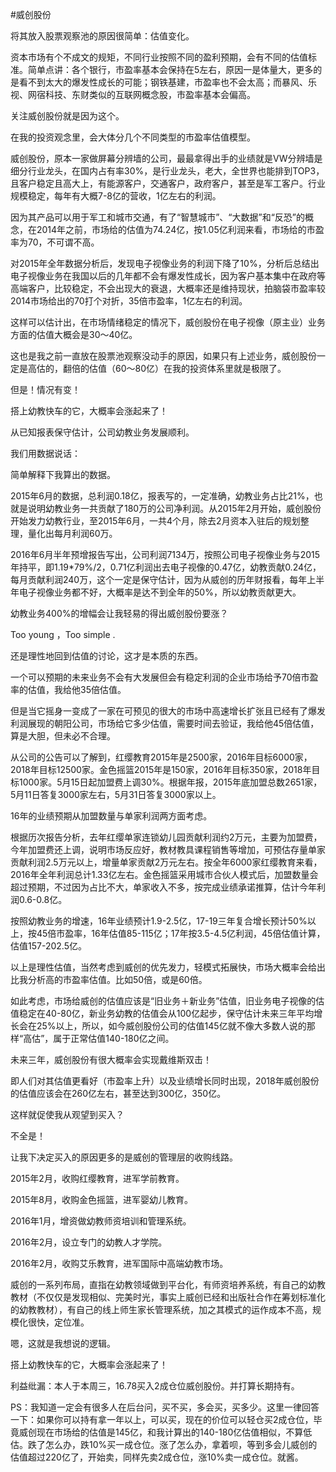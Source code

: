 #威创股份

将其放入股票观察池的原因很简单：估值变化。

资本市场有个不成文的规矩，不同行业按照不同的盈利预期，会有不同的估值标准。简单点讲：各个银行，市盈率基本会保持在5左右，原因一是体量大，更多的是看不到太大的爆发性成长的可能；钢铁基建，市盈率也不会太高；而暴风、乐视、网宿科技、东财类似的互联网概念股，市盈率基本会偏高。

关注威创股份就是因为这个。

在我的投资观念里，会大体分几个不同类型的市盈率估值模型。

威创股份，原本一家做屏幕分辨墙的公司，最最拿得出手的业绩就是VW分辨墙是细分行业龙头，在国内占有率30%，是行业龙头，老大，全世界也能排到TOP3，且客户稳定且高大上，有能源客户，交通客户，政府客户，甚至是军工客户。行业规模稳定，每年有大概7-8亿的营收，1亿左右的利润。

因为其产品可以用于军工和城市交通，有了“智慧城市”、“大数据”和“反恐”的概念，在2014年之前，市场给的估值为74.24亿，按1.05亿利润来看，市场给的市盈率为70，不可谓不高。

对2015年全年数据分析后，发现电子视像业务的利润下降了10%，分析后总结出电子视像业务在我国以后的几年都不会有爆发性成长，因为客户基本集中在政府等高端客户，比较稳定，不会出现大的衰退，大概率还是维持现状，拍脑袋市盈率较2014市场给出的70打个对折，35倍市盈率，1亿左右的利润。

这样可以估计出，在市场情绪稳定的情况下，威创股份在电子视像（原主业）业务方面的估值大概会是30～40亿。

这也是我之前一直放在股票池观察没动手的原因，如果只有上述业务，威创股份一定是高估的，翻倍的估值（60～80亿）在我的投资体系里就是极限了。

但是！情况有变！

搭上幼教快车的它，大概率会涨起来了！

从已知报表保守估计，公司幼教业务发展顺利。

我们用数据说话：

简单解释下我算出的数据。

2015年6月的数据，总利润0.18亿，报表写的，一定准确，幼教业务占比21%，也就是说明幼教业务一共贡献了180万的公司净利润。从2015年2月开始，威创股份开始发力幼教行业，至2015年6月，一共4个月，除去2月资本入驻后的规划整理，量化出每月利润60万。

2016年6月半年预增报告写出，公司利润7134万，按照公司电子视像业务与2015年持平，即1.19*79%/2，0.71亿利润出去电子视像的0.47亿，幼教贡献0.24亿，每月贡献利润240万，这个一定是保守估计，因为从威创的历年财报看，每年上半年电子视像业务都不好，大概率是达不到全年的50%，所以幼教贡献更大。

幼教业务400%的增幅会让我轻易的得出威创股份要涨？

Too young ，Too simple .


还是理性地回到估值的讨论，这才是本质的东西。

一个可以预期的未来业务不会有大发展但会有稳定利润的企业市场给予70倍市盈率的估值，我给他35倍估值。

但是当它摇身一变成了一家在可预见的很大的市场中高速增长扩张且已经有了爆发利润展现的朝阳公司，市场给它多少估值，需要时间去验证，我给他45倍估值，算是大胆，但未必不合理。

从公司的公告可以了解到，红缨教育2015年是2500家，2016年目标6000家，2018年目标12500家。金色摇篮2015年是150家，2016年目标350家，2018年目标1000家。5月15日起加盟费上调30%。根据年报，2015年底加盟总数2651家，5月11日答复3000家左右，5月31日答复3000家以上。

16年的业绩预期从加盟数量与单家利润两方面考虑。

根据历次报告分析，去年红缨单家连锁幼儿园贡献利润约2万元，主要为加盟费，今年加盟费还上调，说明市场反应好，教材教具课程销售等增加，可预估存量单家贡献利润2.5万元以上，增量单家贡献2万元左右。按全年6000家红缨教育来看，2016年全年利润总计1.33亿左右。金色摇篮采用城市合伙人模式后，加盟数量会超过预期，不过因为占比不大，单家收入不多，按完成业绩承诺推算，估计今年利润0.6-0.8亿。

按照幼教业务的增速，16年业绩预计1.9-2.5亿，17-19三年复合增长预计50%以上，按45倍市盈率，16年估值85-115亿；17年按3.5-4.5亿利润，45倍估值计算，估值157-202.5亿。

以上是理性估值，当然考虑到威创的优先发力，轻模式拓展快，市场大概率会给出比我分析高的市盈率估值。比如50倍，或是60倍。

如此考虑，市场给威创的估值应该是“旧业务＋新业务”估值，旧业务电子视像的估值稳定在40-80亿，新业务幼教的估值会从100亿起步，保守估计未来三年平均增长会在25%以上，所以，如今威创股份公司的估值145亿就不像大多数人说的那样“高估”，属于正常估值140-180亿之间。

未来三年，威创股份有很大概率会实现戴维斯双击！

即人们对其估值更看好（市盈率上升）以及业绩增长同时出现，2018年威创股份的估值应该会在260亿左右，甚至达到300亿，350亿。

这样就促使我从观望到买入？

不全是！

让我下决定买入的原因更多的是威创的管理层的收购线路。

2015年2月，收购红缨教育，进军学前教育。

2015年8月，收购金色摇篮，进军婴幼儿教育。

2016年1月，增资做幼教师资培训和管理系统。

2016年2月，设立专门的幼教人才学院。

2016年2月，收购艾乐教育，进军国际中高端幼教市场。

威创的一系列布局，直指在幼教领域做到平台化，有师资培养系统，有自己的幼教教材（不仅仅是发现相似、完美时光，事实上威创已经和出版社合作在筹划标准化的幼教教材），有自己的线上师生家长管理系统，加之其模式的运作成本不高，规模化很快，定位准。

嗯，这就是我想说的逻辑。

搭上幼教快车的它，大概率会涨起来了！

利益纰漏：本人于本周三，16.78买入2成仓位威创股份。并打算长期持有。

PS：我知道一定会有很多人在后台问，买不买，多会买，买多少。这里一律回答一下：如果你可以持有拿一年以上，可以买，现在的价位可以轻仓买2成仓位，毕竟威创现在市场给的估值是145亿，和我计算出的140-180亿估值相似，不算低估。跌了怎么办，跌10%买一成仓位。涨了怎么办，拿着呗，等到多会儿威创的估值超过220亿了，开始卖，同样先卖2成仓位，涨10%卖一成仓位。就酱。

